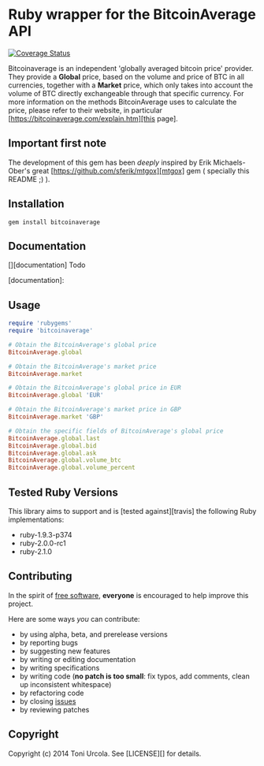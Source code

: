 # Ruby wrapper for the BitcoinAverage API

[![Coverage Status](https://coveralls.io/repos/sferik/mtgox/badge.png?branch=master)][coveralls]

[coveralls]: https://coveralls.io/r/git-toni/bitcoinaverage

Bitcoinaverage is an independent 'globally averaged bitcoin price' provider. They provide a **Global** price,
based on the volume and price of BTC in all currencies, together with a **Market** price, which only takes into account
the volume of BTC directly exchangeable through that specific currency.
For more information on the methods BitcoinAverage uses to calculate the price, please refer to their website, in
particular [https://bitcoinaverage.com/explain.htm][this page].

## Important first note
The development of this gem has been *deeply* inspired by Erik Michaels-Ober's great [https://github.com/sferik/mtgox][mtgox] gem ( specially this README ;) ).

## Installation
    gem install bitcoinaverage


## Documentation
[][documentation] Todo

[documentation]: 

## Usage 
```ruby
require 'rubygems'
require 'bitcoinaverage'

# Obtain the BitcoinAverage's global price
BitcoinAverage.global

# Obtain the BitcoinAverage's market price
BitcoinAverage.market

# Obtain the BitcoinAverage's global price in EUR
BitcoinAverage.global 'EUR'

# Obtain the BitcoinAverage's market price in GBP
BitcoinAverage.market 'GBP'

# Obtain the specific fields of BitcoinAverage's global price
BitcoinAverage.global.last
BitcoinAverage.global.bid
BitcoinAverage.global.ask
BitcoinAverage.global.volume_btc
BitcoinAverage.global.volume_percent
```

## Tested Ruby Versions
This library aims to support and is [tested against][travis] the following Ruby
implementations:

* ruby-1.9.3-p374
* ruby-2.0.0-rc1
* ruby-2.1.0

## Contributing
In the spirit of [free software](http://www.fsf.org/licensing/essays/free-sw.html), **everyone** is encouraged to help improve this project.

Here are some ways *you* can contribute:

* by using alpha, beta, and prerelease versions
* by reporting bugs
* by suggesting new features
* by writing or editing documentation
* by writing specifications
* by writing code (**no patch is too small**: fix typos, add comments, clean up inconsistent whitespace)
* by refactoring code
* by closing [issues](http://github.com/Instagram/instagram-ruby-gem/issues)
* by reviewing patches

## Copyright
Copyright (c) 2014 Toni Urcola. See [LICENSE][] for details.
